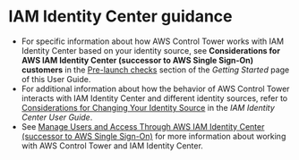 # IAM Identity Center guidance<a name="sso-guidance"></a>
+ For specific information about how AWS Control Tower works with IAM Identity Center based on your identity source, see **Considerations for AWS IAM Identity Center \(successor to AWS Single Sign\-On\) customers** in the [Pre\-launch checks](https://docs.aws.amazon.com/controltower/latest/userguide/getting-started-prereqs.html#sso-considerations) section of the *Getting Started* page of this User Guide\.
+ For additional information about how the behavior of AWS Control Tower interacts with IAM Identity Center and different identity sources, refer to [Considerations for Changing Your Identity Source](https://docs.aws.amazon.com/singlesignon/latest/userguide/manage-your-identity-source-considerations.html) in the *IAM Identity Center User Guide*\.
+ See [Manage Users and Access Through AWS IAM Identity Center \(successor to AWS Single Sign\-On\)](sso.md) for more information about working with AWS Control Tower and IAM Identity Center\.
